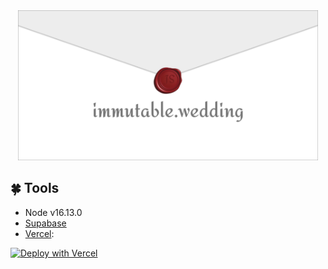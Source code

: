 <div align="center">

  <img src="./assets/og_immutable.wedding.png" width="480px" />

</div>

## 🍀 Tools

- Node v16.13.0
- [Supabase](https://supabase.io/)
- [Vercel](https://vercel.com/):

[![Deploy with Vercel](https://vercel.com/button)](https://vercel.com/new/git/external?repository-url=https://github.com/SoYoung210/immutable.wedding)

<!--  
## 🤖 Demo

👉 [Default Template](https://immutable.wedding/)

[soso](https://github.com/SoYoung210) and [Jbee](https://github.com/jaeYeopHan)'s [wedding log](https://immutable-wedding-git-js-weddinglog-soso02.vercel.app/)

## 🚀 Usage

### 1. Set runtime environment

[Create a supabase project](https://supabase.io/docs/guides/with-nextjs) and add `NEXT_PUBLIC_SUPABASE_URL` / `NEXT_PUBLIC_SUPABASE_ANON_KEY` environment variables to the next.js project.

### 2. Edit Contents

- Update `public/assets/data/*.json` with your information.
- Add your contents image to `public/img`

### 3. Publish with Vercel

Deploy your wedding log using [Vercel](https://vercel.com/):

[![Deploy with Vercel](https://vercel.com/button)](https://vercel.com/new/git/external?repository-url=https://github.com/SoYoung210/immutable.wedding)

## ❣️ Authors -->

<!-- prettier-ignore-start -->
<!-- markdownlint-disable -->

<!-- 
<table>
  <tr>
   <td align="center"><a href="https://github.com/JaeYeopHan"><img src="https://avatars.githubusercontent.com/u/17924127?v=4?s=100" width="100px;" alt=""/><br /><sub><b>Jbee</b></sub></a><br />📆 🎨 💻
    <td align="center"><a href="https://so-so.dev"><img src="https://avatars0.githubusercontent.com/u/18658235?v=4?s=100" width="100px;" alt=""/><br /><sub><b>soso</b></sub></a><br />💻 🚇 📖
  </tr>
</table>

-->